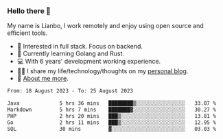 ### Hello there 👋

My name is Lianbo, I work remotely and enjoy using open source and efficient tools.

- 🔭 Interested in full stack. Focus on backend.
- 🌱 Currently learning Golang and Rust.
- 💻 With 6 years' development working experience.
- ✍🏻 I share my life/technology/thoughts on my [personal blog](https://godruoyi.com).
- 👒 [About me more](https://godruoyi.com/posts/About-godruoyi).

<!--START_SECTION:waka-->

```txt
From: 18 August 2023 - To: 25 August 2023

Java             5 hrs 36 mins   ████████▒░░░░░░░░░░░░░░░░   33.07 %
Markdown         5 hrs 7 mins    ███████▓░░░░░░░░░░░░░░░░░   30.27 %
PHP              2 hrs 20 mins   ███▒░░░░░░░░░░░░░░░░░░░░░   13.81 %
Go               2 hrs 11 mins   ███▒░░░░░░░░░░░░░░░░░░░░░   12.95 %
SQL              30 mins         ▓░░░░░░░░░░░░░░░░░░░░░░░░   03.03 %
```

<!--END_SECTION:waka-->
